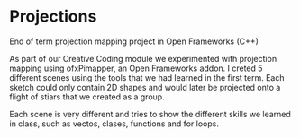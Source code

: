 # Projections
End of term projection mapping project in Open Frameworks (C++)

As part of our Creative Coding module we experimented with projection mapping using ofxPimapper, an Open Frameworks addon. 
I creted 5 different scenes using the tools that we had learned in the first term. Each sketch could only contain 2D shapes and would later be projected onto a flight of stiars that we created as a group. 

Each scene is very different and tries to show the different skills we learned in class, such as vectos, clases, functions and for loops. 
